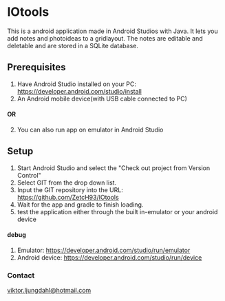 # IOtools
This is a android application made in Android Studios with Java. It lets you add notes and photoideas to a gridlayout. The notes are editable and deletable and are stored in a SQLite database.


## Prerequisites
1. Have Android Studio installed on your PC:  https://developer.android.com/studio/install
2. An Android mobile device(with USB cable connected to PC)
#### OR
2. You can also run app on emulator in Android Studio

## Setup
1. Start Android Studio and select the "Check out project from Version Control"
2. Select GIT from the drop down list.
3. Input the GIT repository into the URL: https://github.com/ZetcH93/IOtools
4. Wait for the app and gradle to finish loading.
5. test the application either through the built in-emulator or your android device
#### debug
1. Emulator: https://developer.android.com/studio/run/emulator
2. Android device: https://developer.android.com/studio/run/device


### Contact
viktor.ljungdahl@hotmail.com
